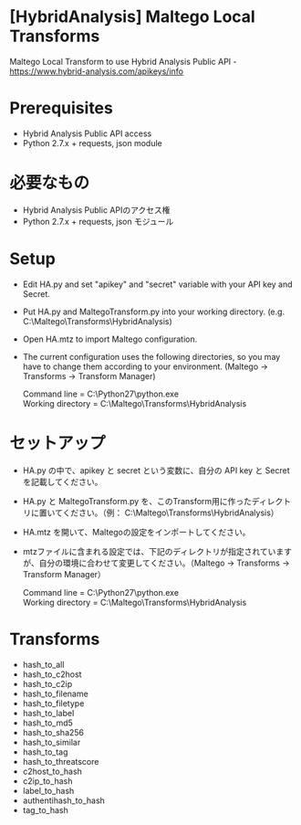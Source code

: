 # [HybridAnalysis] Maltego Local Transforms
Maltego Local Transform to use Hybrid Analysis Public API - https://www.hybrid-analysis.com/apikeys/info

# Prerequisites
- Hybrid Analysis Public API access
- Python 2.7.x + requests, json module

# 必要なもの
- Hybrid Analysis Public APIのアクセス権
- Python 2.7.x + requests, json モジュール

# Setup
- Edit HA.py and set "apikey" and "secret" variable with your API key and Secret.
- Put HA.py and MaltegoTransform.py into your working directory. (e.g. C:\Maltego\Transforms\HybridAnalysis)
- Open HA.mtz to import Maltego configuration.
- The current configuration uses the following directories, so you may have to change them according to your environment. (Maltego -> Transforms -> Transform Manager)  

  Command line = C:\Python27\python.exe  
  Working directory = C:\Maltego\Transforms\HybridAnalysis

# セットアップ
- HA.py の中で、apikey と secret という変数に、自分の API key と Secret を記載してください。
- HA.py と MaltegoTransform.py を、このTransform用に作ったディレクトリに置いてください。（例： C:\Maltego\Transforms\HybridAnalysis）
- HA.mtz を開いて、Maltegoの設定をインポートしてください。
- mtzファイルに含まれる設定では、下記のディレクトリが指定されていますが、自分の環境に合わせて変更してください。（Maltego -> Transforms -> Transform Manager）

  Command line = C:\Python27\python.exe  
  Working directory = C:\Maltego\Transforms\HybridAnalysis

# Transforms
- hash_to_all
- hash_to_c2host
- hash_to_c2ip
- hash_to_filename
- hash_to_filetype
- hash_to_label
- hash_to_md5
- hash_to_sha256
- hash_to_similar
- hash_to_tag
- hash_to_threatscore
- c2host_to_hash
- c2ip_to_hash
- label_to_hash
- authentihash_to_hash
- tag_to_hash

